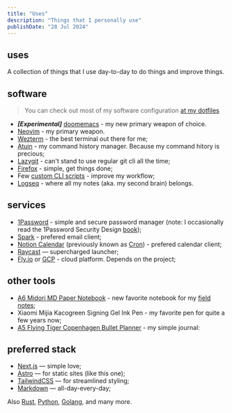 ```yaml
---
title: "Uses"
description: "Things that I personally use"
publishDate: "28 Jul 2024"
---
```


## uses

A collection of things that I use day-to-day to do things and improve things.

## software

> You can check out most of my software configuration [at my dotfiles](https://github.com/hisamafahri/dotfiles)

- ***[Experimental]*** [doomemacs](https://github.com/doomemacs/doomemacs) - my new primary weapon of choice.
- [Neovim](https://neovim.io/) - my primary weapon. 
- [Wezterm](https://wezfurlong.org/wezterm/index.html) - the best terminal out there for me;
- [Atuin](https://github.com/atuinsh/atuin) - my command history manager. Because my command hitory is precious;
- [Lazygit](https://github.com/jesseduffield/lazygit) - can't stand to use regular git cli all the time;
- [Firefox](https://www.mozilla.org/en-US/firefox/new/) - simple, get things done;
- Few [custom CLI scripts](https://github.com/hisamafahri/dotfiles/tree/main/cli) - improve my workflow;
- [Logseq](https://logseq.com/) - where all my notes (aka. my second brain) belongs.

## services

- [1Password](https://1password.com/) - simple and secure password manager (note: I occasionally read the 1Password Security Design [book](https://1passwordstatic.com/files/security/1password-white-paper.pdf));
- [Spark](https://sparkmailapp.com/) - prefered email client;
- [Notion Calendar](https://www.notion.so/product/calendar) (previously known as [Cron](https://cron.com/)) - prefered calendar client;
- [Raycast](https://www.raycast.com/) — supercharged launcher;
- [Fly.io](https://fly.io) or [GCP](https://cloud.google.com/) - cloud platform. Depends on the project;

## other tools

- [A6 Midori MD Paper Notebook](https://md.midori-japan.co.jp/en/products/mdnote/) - new favorite notebook for my [field notes](https://fieldnotesbrand.com/from-seed);
- Xiaomi Mijia Kacogreen Signing Gel Ink Pen - my favorite pen for quite a few years now;
- [A5 Flying Tiger Copenhagen Bullet Planner](https://flyingtiger.com/products/bullet-planner-a5-3029014) - my simple journal:

## preferred stack

- [Next.js](https://nextjs.org/) — simple love;
- [Astro](https://astro.build/) — for static sites (like this one);
- [TailwindCSS](https://tailwindcss.com/) — for streamlined styling;
- [Markdown](https://www.markdownguide.org/) — all-day-every-day;

Also [Rust](https://www.rust-lang.org/), [Python](https://www.python.org/), [Golang](https://golang.org/), and many more.
